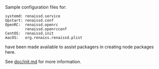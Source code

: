 Sample configuration files for:
```
systemd: renaissd.service
Upstart: renaissd.conf
OpenRC:  renaissd.openrc
         renaissd.openrcconf
CentOS:  renaissd.init
macOS:   org.renaiss.renaissd.plist
```
have been made available to assist packagers in creating node packages here.

See [doc/init.md](../../doc/init.md) for more information.
